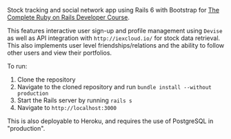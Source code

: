 Stock tracking and social network app using Rails 6 with Bootstrap for [The Complete Ruby on Rails Developer Course](https://github.udemy.com/course/the-complete-ruby-on-rails-developer-course).

This features interactive user sign-up and profile management using `Devise` as well as API integration with `http://iexcloud.io/` for stock data retrieval. This also implements user level friendships/relations and the ability to follow other users and view their portfolios.

To run:

1. Clone the repository
2. Navigate to the cloned repository and run `bundle install --without production`
3. Start the Rails server by running `rails s`
4. Navigate to `http://localhost:3000`

This is also deployable to Heroku, and requires the use of PostgreSQL in "production".
